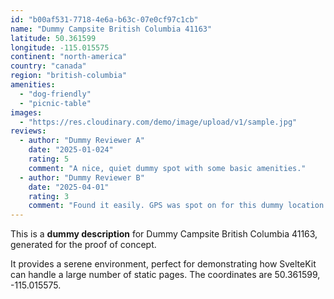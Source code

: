 ```yaml
---
id: "b00af531-7718-4e6a-b63c-07e0cf97c1cb"
name: "Dummy Campsite British Columbia 41163"
latitude: 50.361599
longitude: -115.015575
continent: "north-america"
country: "canada"
region: "british-columbia"
amenities:
  - "dog-friendly"
  - "picnic-table"
images:
  - "https://res.cloudinary.com/demo/image/upload/v1/sample.jpg"
reviews:
  - author: "Dummy Reviewer A"
    date: "2025-01-024"
    rating: 5
    comment: "A nice, quiet dummy spot with some basic amenities."
  - author: "Dummy Reviewer B"
    date: "2025-04-01"
    rating: 3
    comment: "Found it easily. GPS was spot on for this dummy location."
---
```


This is a **dummy description** for Dummy Campsite British Columbia 41163, generated for the proof of concept.

It provides a serene environment, perfect for demonstrating how SvelteKit can handle a large number of static pages. The coordinates are 50.361599, -115.015575.
